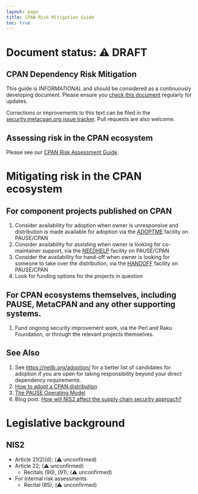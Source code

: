 ```yaml
---
layout: page
title: CPAN Risk Mitigation Guide
toc: true
---
```


# Document status: ⚠️  DRAFT

## CPAN Dependency Risk Mitigation

This guide is *INFORMATIONAL* and should be considered as a continuously developing document. Please ensure you [check this document](https://security.metacpan.org/docs/risk-assessment-guide.md) regularly for updates.

Corrections or improvements to this text can be filed in the [security.metacpan.org issue tracker](https://github.com/CPAN-Security/security.metacpan.org/issues). Pull requests are also welcome.


## Assessing risk in the CPAN ecosystem

Please see our [CPAN Risk Assessment Guide](risk-assessment-guide.md).


# Mitigating risk in the CPAN ecosystem

## For component projects published on CPAN

1. Consider availability for adoption when owner is unresponsive and distribution is made available for adoption via the [ADOPTME](https://metacpan.org/author/ADOPTME) facility on PAUSE/CPAN
2. Consider availability for assisting when owner is looking for co-maintainer support, via the [NEEDHELP](https://metacpan.org/author/NEEDHELP) facility on PAUSE/CPAN
3. Consider the availability for hand-off when owner is looking for someone to take over the distribution, via the [HANDOFF](https://metacpan.org/author/HANDOFF) facility on PAUSE/CPAN
4. Look for funding options for the projects in question


## For CPAN ecosystems themselves, including PAUSE, MetaCPAN and any other supporting systems.

1. Fund ongoing security improvement work, via the Perl and Raku Foundation, or through the relevant projects themselves.


## See Also

1. See https://neilb.org/adoption/ for a better list of candidates for adoption
if you are open for taking responsibility beyond your direct dependency requirements.
2. [How to adopt a CPAN distribution](https://metacpan.org/about/faq#howtoadoptadistribution)
3. [The PAUSE Operating Model](https://pause.perl.org/pause/query?ACTION=pause_operating_model)
4. Blog post: [How will NIS2 affect the supply chain security approach?](https://www.ey.com/en_pl/law/nis2-supply-chain-security)


# Legislative background

## NIS2

* Article 21(2)(d); (⚠️  unconfirmed)
* Article 22; (⚠️  unconfirmed)
    * Recitals (90), (91); (⚠️  unconfirmed)
* For internal risk assessments
    * Recital (85); (⚠️  unconfirmed)
